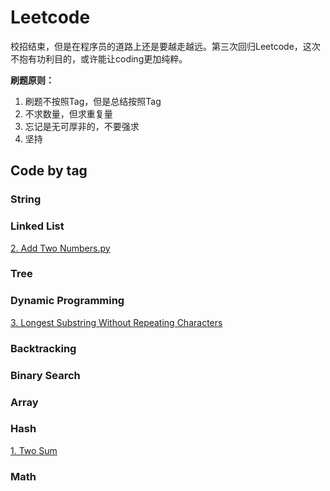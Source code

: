 # Leetcode

校招结束，但是在程序员的道路上还是要越走越远。第三次回归Leetcode，这次不抱有功利目的，或许能让coding更加纯粹。

**刷题原则：**

1. 刷题不按照Tag，但是总结按照Tag
2. 不求数量，但求重复量
3. 忘记是无可厚非的，不要强求
4. 坚持

## Code by tag

### String

### Linked List

[2. Add Two Numbers.py](src/2.%20Add%20Two%20Numbers.py)

### Tree

### Dynamic Programming

[3. Longest Substring Without Repeating Characters](src/3.%20Longest%20Substring%20Without%20Repeating%20Characters.py)

### Backtracking

### Binary Search

### Array

### Hash

[1. Two Sum](src/1.%20Two%20Sum.py)

### Math